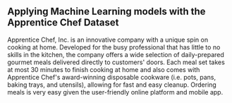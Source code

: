 ## Applying Machine Learning models with the Apprentice Chef Dataset
Apprentice Chef, Inc. is an innovative company with a unique spin on cooking at home. Developed for the busy professional that has little to no skills in the kitchen, the company offers a wide selection of daily-prepared gourmet meals delivered directly to customers' doors. Each meal set takes at most 30 minutes to finish cooking at home and also comes with Apprentice Chef's award-winning disposable cookware (i.e. pots, pans, baking trays, and utensils), allowing for fast and easy cleanup. Ordering meals is very easy given the user-friendly online platform and mobile app.
